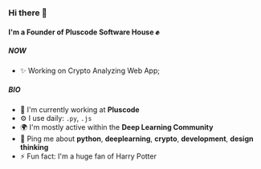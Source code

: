 ### Hi there 👋

#### I'm a Founder of Pluscode Software House ✊

##### NOW

- ✨ Working on Crypto Analyzing Web App;

##### BIO

- 🏢 I'm currently working at **Pluscode**
- ⚙️ I use daily: `.py`, `.js` 
- 🌍 I'm mostly active within the **Deep Learning Community**
- 💬 Ping me about **python**, **deeplearning**, **crypto**, **development**, **design thinking**
- ⚡️ Fun fact: I'm a huge fan of Harry Potter
